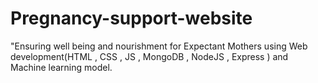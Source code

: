 # Pregnancy-support-website
"Ensuring well being and nourishment for Expectant Mothers using Web development(HTML , CSS , JS , MongoDB , NodeJS , Express ) and Machine learning model.
